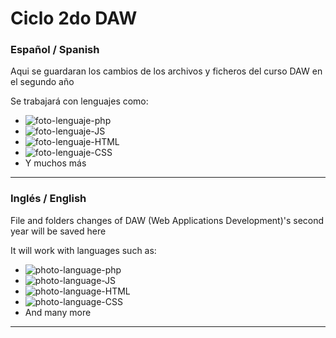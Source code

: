 # Ciclo 2do DAW #
### Español / Spanish ###
Aqui se guardaran los cambios de los archivos y ficheros del curso DAW en el segundo año

Se trabajará con lenguajes como:
- ![foto-lenguaje-php][PHP]
- ![foto-lenguaje-JS][JS]
- ![foto-lenguaje-HTML][HTML]
- ![foto-lenguaje-CSS][CSS]
- Y muchos más
---

### Inglés / English ###
File and folders changes of DAW (Web Applications Development)'s second year will be saved here

It will work with languages such as:
- ![photo-language-php][PHP]
- ![photo-language-JS][JS]
- ![photo-language-HTML][HTML]
- ![photo-language-CSS][CSS]
- And many more
---

[PHP]: https://i.imgur.com/YYZVkQE.png
[JS]: https://i.imgur.com/snuKhDi.png
[HTML]: https://i.imgur.com/x372vEO.png
[CSS]: https://i.imgur.com/e0c2FWr.png